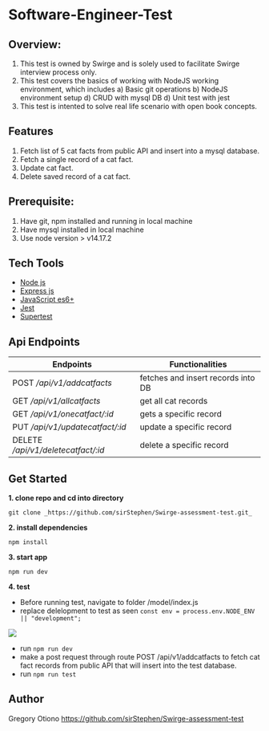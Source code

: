 # Software-Engineer-Test 

## Overview:
1. This test is owned by Swirge and is solely used to facilitate Swirge interview process only. 
2. This test covers the basics of working with NodeJS working environment, which includes
    a) Basic git operations
    b) NodeJS environment setup
    d) CRUD with mysql DB
    d) Unit test with jest
3. This test is intented to solve real life scenario with open book concepts. 

## Features
1. Fetch list of 5 cat facts from public API and insert into a mysql database.
2. Fetch a single record of a cat fact.
3. Update cat fact.
4. Delete saved record of a cat fact.

## Prerequisite:
1. Have git, npm installed and running in local machine
2. Have mysql installed in local machine
3. Use node version > v14.17.2

## Tech Tools
<ul>
  <li><a href="https://nodejs.org/en/">Node js</a></li>
  <li><a href="https://expressjs.com/">Express js</a></li>
  <li><a href="https://developer.mozilla.org/en-US/docs/Web/JavaScript">JavaScript es6+</a></li>
  <li><a href="https://jestjs.io/">Jest</a></li>
  <li><a href="https://github.com/visionmedia/supertest">Supertest</a></li>
</ul>

## Api Endpoints
| Endpoints                           | Functionalities                             |
| ------------------------------------| ------------------------------------------- |
| POST _/api/v1/addcatfacts_          | fetches and insert records into DB          |
| GET _/api/v1/allcatfacts_           | get all cat records                         |
| GET _/api/v1/onecatfact/:id_        | gets a specific record                      |
| PUT _/api/v1/updatecatfact/:id_     | update a specific record                    |
| DELETE _/api/v1/deletecatfact/:id_  | delete a specific record                    |

## Get Started
**1. clone repo and cd into directory**
```
git clone _https://github.com/sirStephen/Swirge-assessment-test.git_
```

**2. install dependencies**
```
npm install
```

**3. start app**
```
npm run dev
```

**4. test**
- Before running test, navigate to folder /model/index.js
- replace delelopment to test as seen
```const env = process.env.NODE_ENV || "development";```
<img src="./image/test.png" />

- run 
```npm run dev```
- make a post request through route POST /api/v1/addcatfacts to fetch cat fact records from public API that will insert into the test database.
- run 
```npm run test```

## Author
Gregory Otiono
<a href="https://github.com/sirStephen/Swirge-assessment-test">https://github.com/sirStephen/Swirge-assessment-test</a>